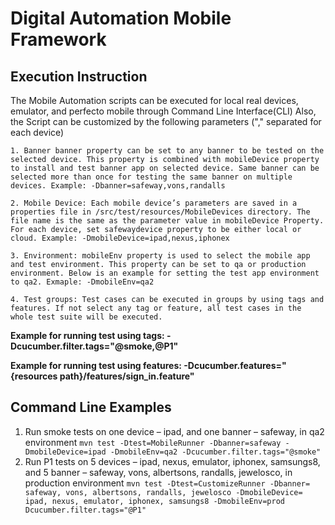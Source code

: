 # Digital Automation Mobile Framework

## Execution Instruction

The Mobile Automation scripts can be executed for local real devices, emulator, and perfecto mobile through Command Line
Interface(CLI)
Also, the Script can be customized by the following parameters ("," separated for each device)

	1. Banner banner property can be set to any banner to be tested on the selected device. This property is combined with mobileDevice property to install and test banner app on selected device. Same banner can be selected more than once for testing the same banner on multiple devices. Example: -Dbanner=safeway,vons,randalls

	2. Mobile Device: Each mobile device’s parameters are saved in a properties file in /src/test/resources/MobileDevices directory. The file name is the same as the parameter value in mobileDevice Property. For each device, set safewaydevice property to be either local or cloud. Example: -DmobileDevice=ipad,nexus,iphonex

	3. Environment: mobileEnv property is used to select the mobile app and test environment. This property can be set to qa or production environment. Below is an example for setting the test app environment to qa2. Exmaple: -DmobileEnv=qa2
	
	4. Test groups: Test cases can be executed in groups by using tags and features. If not select any tag or feature, all test cases in the whole test suite will be executed.

**Example for running test using tags: -Dcucumber.filter.tags="@smoke,@P1"**

**Example for running test using features: -Dcucumber.features="{resources path}/features/sign_in.feature"**

## Command Line Examples

1. Run smoke tests on one device – ipad, and one banner – safeway, in qa2 environment
   `mvn test -Dtest=MobileRunner -Dbanner=safeway -DmobileDevice=ipad -DmobileEnv=qa2 -Dcucumber.filter.tags="@smoke"`
2. Run P1 tests on 5 devices – ipad, nexus, emulator, iphonex, samsungs8, and 5 banner – safeway, vons, albertsons,
   randalls, jewelosco, in production environment
   `mvn test -Dtest=CustomizeRunner -Dbanner= safeway, vons, albertsons, randalls, jewelosco -DmobileDevice= ipad, nexus, emulator, iphonex, samsungs8 -DmobileEnv=prod Dcucumber.filter.tags="@P1"`
